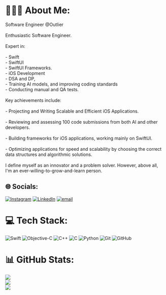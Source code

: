 # 👨🏻‍💻 About Me:
Software Engineer @Outlier<br><br>Enthusiastic Software Engineer. <br><br>Expert in:<br><br>- Swift<br>- SwiftUI<br>- SwiftUI Frameworks.<br>- iOS Development<br>- DSA and DP, <br>- Training AI models, and improving coding standards<br>- Conducting manual and QA tests.<br><br>Key achievements include:<br><br>- Projecting and Writing Scalable and Efficient iOS Applications.<br><br>- Reviewing and assessing 100 code submissions from both AI and other developers.<br><br>- Building frameworks for iOS applications, working mainly on SwiftUI.<br><br>- Optimizing applications for speed and scalability by choosing the correct data structures and algorithmic solutions.<br><br>I define myself as an innovator and a problem solver. However, above all, I'm an ever-willing-to-grow-and-learn person.


## 🌐 Socials:
[![Instagram](https://img.shields.io/badge/Instagram-%23E4405F.svg?logo=Instagram&logoColor=white)](https://instagram.com/saverionegro) [![LinkedIn](https://img.shields.io/badge/LinkedIn-%230077B5.svg?logo=linkedin&logoColor=white)](https://linkedin.com/in/saverio-negro-5192b2200) [![email](https://img.shields.io/badge/Email-D14836?logo=gmail&logoColor=white)](mailto:saverionegro@gmail.com) 

# 💻 Tech Stack:
![Swift](https://img.shields.io/badge/swift-F54A2A?style=for-the-badge&logo=swift&logoColor=white) ![Objective-C](https://img.shields.io/badge/OBJECTIVE--C-%233A95E3.svg?style=for-the-badge&logo=apple&logoColor=white) ![C++](https://img.shields.io/badge/c++-%2300599C.svg?style=for-the-badge&logo=c%2B%2B&logoColor=white) ![C](https://img.shields.io/badge/c-%2300599C.svg?style=for-the-badge&logo=c&logoColor=white) ![Python](https://img.shields.io/badge/python-3670A0?style=for-the-badge&logo=python&logoColor=ffdd54) ![Git](https://img.shields.io/badge/git-%23F05033.svg?style=for-the-badge&logo=git&logoColor=white) ![GitHub](https://img.shields.io/badge/github-%23121011.svg?style=for-the-badge&logo=github&logoColor=white)
# 📊 GitHub Stats:
![](https://github-readme-stats.vercel.app/api?username=saverio-negro&theme=dark&hide_border=false&include_all_commits=false&count_private=false)<br/>
![](https://nirzak-streak-stats.vercel.app/?user=saverio-negro&theme=dark&hide_border=false)<br/>
![](https://github-readme-stats.vercel.app/api/top-langs/?username=saverio-negro&theme=dark&hide_border=false&include_all_commits=false&count_private=false&layout=compact)

<!-- Proudly created with GPRM ( https://gprm.itsvg.in ) -->
